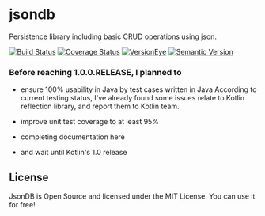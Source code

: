 # jsondb
Persistence library including basic CRUD operations using json.

[![Build Status](https://img.shields.io/travis/xingyuli/jsondb/master.svg)](https://travis-ci.org/xingyuli/jsondb)
[![Coverage Status](https://img.shields.io/coveralls/xingyuli/jsondb/master.svg)](https://coveralls.io/github/xingyuli/jsondb?branch=master)
[![VersionEye](https://www.versioneye.com/user/projects/569c8922ec6e6a000a15f41e/badge.svg)](https://www.versioneye.com/user/projects/569c8922ec6e6a000a15f41e?child=summary)
[![Semantic Version](https://img.shields.io/sem%20ver/v2.0.0.png)](http://semver.org/spec/v2.0.0.html)

### Before reaching 1.0.0.RELEASE, I planned to

- ensure 100% usability in Java by test cases written in Java
According to current testing status, I've already found some issues relate to Kotlin reflection library, and report them to Kotlin team.

- improve unit test coverage to at least 95%

- completing documentation here

- and wait until Kotlin's 1.0 release

## License

JsonDB is Open Source and licensed under the MIT License. You can use it for free!
